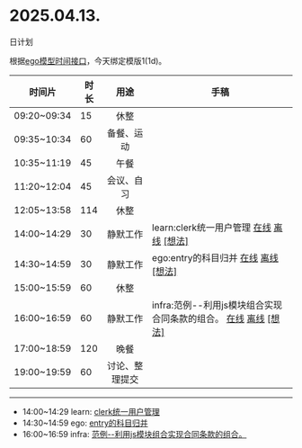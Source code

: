 # 2025.04.13.
日计划

根据[ego模型时间接口](https://gitee.com/hyg/blog/blob/master/timeflow.md)，今天绑定模版1(1d)。

| 时间片 | 时长 | 用途 | 手稿 |
| --- | --- | :---: | --- |
| 09:20~09:34 | 15 | 休整 |  |
| 09:35~10:34 | 60 | 备餐、运动 |  |
| 10:35~11:19 | 45 | 午餐 |  |
| 11:20~12:04 | 45 | 会议、自习 |  |
| 12:05~13:58 | 114 | 休整 |  |
| 14:00~14:29 | 30 | 静默工作 | learn:clerk统一用户管理 [在线](http://simp.ly/p/8t3vlk) [离线](../../draft/2025/20250413140000.md) <a href="mailto:huangyg@mars22.com?subject=关于2025.04.13.[learn:clerk统一用户管理]任务&body=日期: 20250413%0D%0A序号: 5%0D%0A手稿:../../draft/2025/20250413140000.md%0D%0A---请勿修改邮件主题及以上内容 从下一行开始写您的想法---%0D%0A">[想法]</a> |
| 14:30~14:59 | 30 | 静默工作 | ego:entry的科目归并 [在线](http://simp.ly/p/5k9gJy) [离线](../../draft/2025/20250413143000.md) <a href="mailto:huangyg@mars22.com?subject=关于2025.04.13.[ego:entry的科目归并]任务&body=日期: 20250413%0D%0A序号: 6%0D%0A手稿:../../draft/2025/20250413143000.md%0D%0A---请勿修改邮件主题及以上内容 从下一行开始写您的想法---%0D%0A">[想法]</a> |
| 15:00~15:59 | 60 | 休整 |  |
| 16:00~16:59 | 60 | 静默工作 | infra:范例--利用js模块组合实现合同条款的组合。 [在线](http://simp.ly/p/4QDThK) [离线](../../draft/2025/20250413160000.md) <a href="mailto:huangyg@mars22.com?subject=关于2025.04.13.[infra:范例--利用js模块组合实现合同条款的组合。]任务&body=日期: 20250413%0D%0A序号: 8%0D%0A手稿:../../draft/2025/20250413160000.md%0D%0A---请勿修改邮件主题及以上内容 从下一行开始写您的想法---%0D%0A">[想法]</a> |
| 17:00~18:59 | 120 | 晚餐 |  |
| 19:00~19:59 | 60 | 讨论、整理提交 |  |

---

- 14:00~14:29	learn: [clerk统一用户管理](../../draft/2025/20250413.01.md)
- 14:30~14:59	ego: [entry的科目归并](../../draft/2025/20250413.02.md)
- 16:00~16:59	infra: [范例--利用js模块组合实现合同条款的组合。](../../draft/2025/20250413.03.md)
